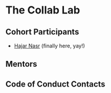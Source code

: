 # The Collab Lab

## Cohort Participants
- [Hajar Nasr](https://github.com/hajarNasr) (finally here, yay!)

## Mentors

## Code of Conduct Contacts
